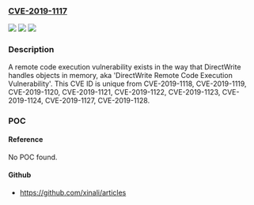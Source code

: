 ### [CVE-2019-1117](https://cve.mitre.org/cgi-bin/cvename.cgi?name=CVE-2019-1117)
![](https://img.shields.io/static/v1?label=Product&message=Windows%20Server%2C%20version%201903%20(Server%20Core%20installation)&color=blue)
![](https://img.shields.io/static/v1?label=Version&message=n%2Fa&color=blue)
![](https://img.shields.io/static/v1?label=Vulnerability&message=Remote%20Code%20Execution&color=brighgreen)

### Description

A remote code execution vulnerability exists in the way that DirectWrite handles objects in memory, aka 'DirectWrite Remote Code Execution Vulnerability'. This CVE ID is unique from CVE-2019-1118, CVE-2019-1119, CVE-2019-1120, CVE-2019-1121, CVE-2019-1122, CVE-2019-1123, CVE-2019-1124, CVE-2019-1127, CVE-2019-1128.

### POC

#### Reference
No POC found.

#### Github
- https://github.com/xinali/articles

